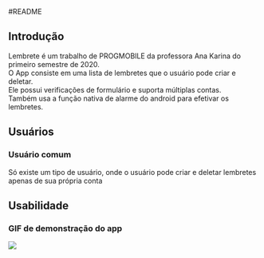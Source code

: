 #README

## Introdução

Lembrete é um trabalho de PROGMOBILE da professora Ana Karina do primeiro semestre de 2020.  
O App consiste em uma lista de lembretes que o usuário pode criar e deletar.  
Ele possui verificações de formulário e suporta múltiplas contas.  
Também usa a função nativa de alarme do android para efetivar os lembretes.

## Usuários

### Usuário comum

Só existe um tipo de usuário, onde o usuário pode criar e deletar lembretes apenas de sua própria conta 

## Usabilidade

### GIF de demonstração do app

![](https://i.imgur.com/06m4BYZ.gifv)